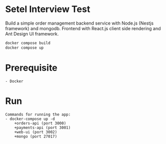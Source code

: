 # Setel Interview Test

Build a simple order management backend service with Node.js (Nestjs framework) and mongodb. Frontend with React.js client side rendering and Ant Design UI framework.

```bash
docker compose build
docker compose up
```

# Prerequisite

    - Docker

# Run

    Commands for running the app:
    - docker-compose up -d
        +orders-api (port 3000)
        +payments-api (port 3001)
        +web-ui (port 3002)
        +mongo (port 27017)
